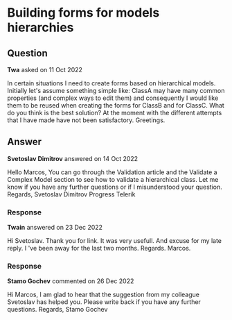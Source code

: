 # Building forms for models hierarchies

## Question

**Twa** asked on 11 Oct 2022

In certain situations I need to create forms based on hierarchical models. Initially let's assume something simple like: ClassA may have many common properties (and complex ways to edit them) and consequently I would like them to be reused when creating the forms for ClassB and for ClassC. What do you think is the best solution? At the moment with the different attempts that I have made have not been satisfactory. Greetings.

## Answer

**Svetoslav Dimitrov** answered on 14 Oct 2022

Hello Marcos, You can go through the Validation article and the Validate a Complex Model section to see how to validate a hierarchical class. Let me know if you have any further questions or if I misunderstood your question. Regards, Svetoslav Dimitrov Progress Telerik

### Response

**Twain** answered on 23 Dec 2022

Hi Svetoslav. Thank you for link. It was very usefull. And excuse for my late reply. I 've been away for the last two months. Regards. Marcos.

### Response

**Stamo Gochev** commented on 26 Dec 2022

Hi Marcos, I am glad to hear that the suggestion from my colleague Svetoslav has helped you. Please write back if you have any further questions. Regards, Stamo Gochev
